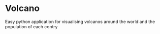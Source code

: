 # Volcano
Easy python application for visualising volcanos around the world and the population of each contry
